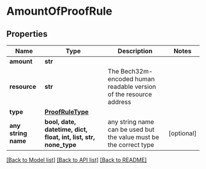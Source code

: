 # AmountOfProofRule


## Properties
Name | Type | Description | Notes
------------ | ------------- | ------------- | -------------
**amount** | **str** |  | 
**resource** | **str** | The Bech32m-encoded human readable version of the resource address | 
**type** | [**ProofRuleType**](ProofRuleType.md) |  | 
**any string name** | **bool, date, datetime, dict, float, int, list, str, none_type** | any string name can be used but the value must be the correct type | [optional]

[[Back to Model list]](../README.md#documentation-for-models) [[Back to API list]](../README.md#documentation-for-api-endpoints) [[Back to README]](../README.md)


